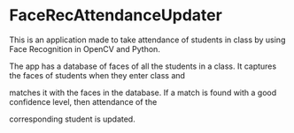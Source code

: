 # FaceRecAttendanceUpdater

This is an application made to take attendance of students in class by using Face Recognition in OpenCV and Python.

The app has a database of faces of all the students in a class. It captures the faces of students when they enter class and

matches it with the faces in the database. If a match is found with a good confidence level, then attendance of the

corresponding student is updated.
